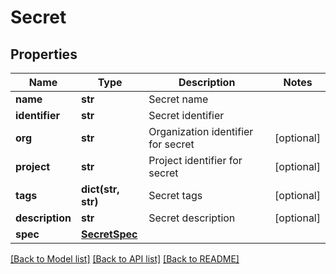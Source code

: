 # Secret

## Properties
Name | Type | Description | Notes
------------ | ------------- | ------------- | -------------
**name** | **str** | Secret name | 
**identifier** | **str** | Secret identifier | 
**org** | **str** | Organization identifier for secret | [optional] 
**project** | **str** | Project identifier for secret | [optional] 
**tags** | **dict(str, str)** | Secret tags | [optional] 
**description** | **str** | Secret description | [optional] 
**spec** | [**SecretSpec**](SecretSpec.md) |  | 

[[Back to Model list]](../README.md#documentation-for-models) [[Back to API list]](../README.md#documentation-for-api-endpoints) [[Back to README]](../README.md)

